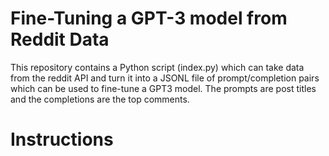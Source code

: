 # Fine-Tuning a GPT-3 model from Reddit Data

This repository contains a Python script (index.py) which can take data from the reddit API and turn it into a JSONL file of prompt/completion pairs which can be used to fine-tune a GPT3 model. The prompts are post titles and the completions are the top comments.

# Instructions

